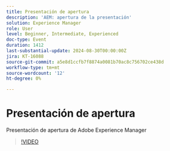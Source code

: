 ```yaml
---
title: Presentación de apertura
description: 'AEM: apertura de la presentación'
solution: Experience Manager
role: User
level: Beginner, Intermediate, Experienced
doc-type: Event
duration: 1412
last-substantial-update: 2024-08-30T00:00:00Z
jira: KT-16088
source-git-commit: a5e8d1ccfb7f8874a0081b70ac8c756702ce438d
workflow-type: tm+mt
source-wordcount: '12'
ht-degree: 0%

---
```



# Presentación de apertura

Presentación de apertura de Adobe Experience Manager

>[!VIDEO](https://video.tv.adobe.com/v/3433161/?learn=on)
